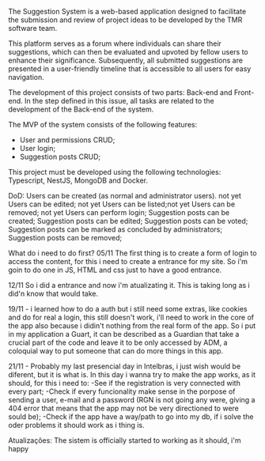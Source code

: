 The Suggestion System is a web-based application designed to facilitate the submission and review of project ideas to be developed by the TMR software team.
 
This platform serves as a forum where individuals can share their suggestions, which can then be evaluated and upvoted by fellow users to enhance their significance. Subsequently, all submitted suggestions are presented in a user-friendly timeline that is accessible to all users for easy navigation.
 
The development of this project consists of two parts: Back-end and Front-end. In the step defined in this issue, all tasks are related to the development of the Back-end of the system.
 
The MVP of the system consists of the following features: 
- User and permissions CRUD;
- User login;
- Suggestion posts CRUD;
 
 
This project must be developed using the following technologies: Typescript, NestJS, MongoDB and Docker.
 
DoD:
Users can be created (as normal and administrator users). not yet
Users can be edited; not yet
Users can be listed;not yet
Users can be removed; not yet
Users can perform login; 
Suggestion posts can be created;
Suggestion posts can be edited;
Suggestion posts can be voted;
Suggestion posts can be marked as concluded by administrators;
Suggestion posts can be removed;


What do i need to do first?
05/11 The first thing is to create a form of login to access the content, for this i need to create a entrance for my site. So i'm goin to do one in JS, HTML and css just to have a good entrance.

12/11 So i did a entrance and now i'm atualizating it.
This is taking long as i did'n know that would take.

19/11 - i learned how to do a auth but i still need some extras, like cookies and do for real a login, this still doesn't work, i'll need to work in the core of the app also because i didin't nothing from the real form of the app.
So i put in my application a Guart, it can be described as a Guardian that take a crucial part of the code and leave it to be only accessed by ADM, a coloquial way to put someone that can do more things in this app.

21/11 - Probably my last presencial day in Intelbras, i just wish would be diferent, but it is what is.
In this day i wanna try to make the app works, as it should, for this i need to:
-See if the registration is very connected with every part;
-Check if every funcionality make sense in the porpose of sending a user, e-mail and a password (RGN is not going any were, giving a 404 error that means that the app may not be very directioned to were sould be);
-Check if the app have a way/path to go into my db, if i solve the oder problems it should work as i thing is.

Atualizações: 
The sistem is officially started to working as it should, i'm happy